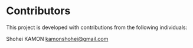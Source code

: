 # Contributors

This project is developed with contributions from the following individuals:

<!-- The list below is automatically generated. Do not edit manually. -->

Shohei KAMON <kamonshohei@gmail.com>
